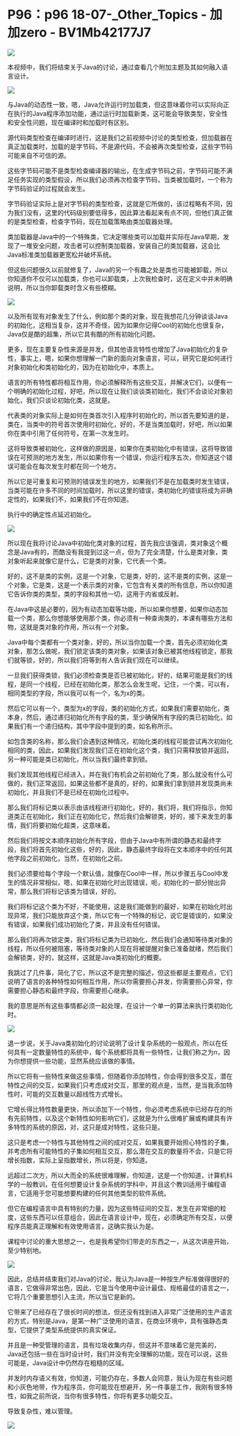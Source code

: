 # P96：p96 18-07-_Other_Topics - 加加zero - BV1Mb42177J7

![](img/520ebfff5c4dc5248a9c0481f7d19e4b_0.png)

本视频中，我们将结束关于Java的讨论，通过查看几个附加主题及其如何融入语言设计。

![](img/520ebfff5c4dc5248a9c0481f7d19e4b_2.png)

与Java的动态性一致，嗯，Java允许运行时加载类，但这意味着你可以实际向正在执行的Java程序添加功能，通过运行时加载新类，这可能会导致类型，安全性和安全性问题，现在编译时和加载时有区别。

源代码类型检查在编译时进行，这是我们之前视频中讨论的类型检查，但加载器在真正加载类时，加载的是字节码，不是源代码，不会被再次类型检查，这些字节码可能来自不可信的源。

这些字节码可能不是类型检查编译器的输出，在生成字节码之前，字节码可能不满足任务实现的类型假设，所以我们必须再次检查字节码，当类被加载时，一个称为字节码验证的过程就会发生。

字节码验证实际上是对字节码的类型检查，这就是它所做的，该过程略有不同，因为我们没有，这里的代码级别要低得多，因此算法看起来有点不同，但他们真正做的是类型检查，检查字节码，现在加载策略由类加载器处理。

类加载器是Java中的一个特殊类，它决定哪些类可以加载并实际在Java早期，发现了一堆安全问题，攻击者可以控制类加载器，安装自己的类加载器，这会比Java标准类加载器更宽松并破坏系统。

但这些问题很久以前就修复了，Java的另一个有趣之处是类也可能被卸载，所以你知道你不仅可以加载类，你也可以卸载类，上次我检查时，这在定义中并未明确说明，所以当你卸载类时含义有些模糊。



![](img/520ebfff5c4dc5248a9c0481f7d19e4b_4.png)

以及所有现有对象发生了什么，例如那个类的对象，现在我想花几分钟谈谈Java的初始化，这相当复杂，这并不奇怪，因为如果你记得Cool的初始化也很复杂，Java仅是酷的超集，所以它具有酷的所有初始化问题。

更多，现在主要复杂性来源是并发，但其他语言特性也增加了Java初始化的复杂性，事实上，嗯，如果你想理解一门新的面向对象语言，可以，研究它是如何进行对象初始化和类初始化的，因为在初始化中，本质上。

语言的所有特性都将相互作用，你必须解释所有这些交互，并解决它们，以便有一个明确的初始化过程，好吧，所以现在让我们谈谈类初始化，我们不会谈论对象初始化，我们只谈论初始化类，这就是。

代表类的对象实际上是如何在类首次引入程序时初始化的，所以首先要知道的是，类在，当类中的符号首次使用时初始化，好的，不是当类加载时，好吧，所以如果你在类中引用了任何符号，在第一次发生时。

这将导致类被初始化，这样做的原因是，如果你在类初始化中有错误，这将导致错误在可预测的地方发生，所以如果你有一个错误，你运行程序五次，你知道这个错误可能会在每次发生时都在同一个地方。

所以它是可重复和可预测的错误发生的地方，如果我们不是在加载类时发生错误，当类可能在许多不同的时间加载时，所以这里的错误，类初始化的错误将成为非确定性的，如果我们不，如果我们不在你知道。

执行中的确定性点延迟初始化。

![](img/520ebfff5c4dc5248a9c0481f7d19e4b_6.png)

所以现在我将讨论Java中初始化类对象的过程，首先我应该强调，类对象这个概念是Java有的，而酷没有我提到过这一点，但为了完全清楚，什么是类对象，类对象听起来就像它是什么，它是类的对象，它代表一个类。

好的，这不是类的实例，这是一个对象，它是类，好的，这不是类的实例，这是一个对象，它是类，这是一个表示类的对象，它包含有关类的所有信息，所以你知道它告诉你类的类型，类的字段和其他一切，这用于内省或反射。

在Java中这是必要的，因为有动态加载等功能，所以如果你想要，如果你动态加载一个类，那么你想能够使用那个类，你必须有一种查询类的，本课有哪些方法和物，这就是类对象的作用，所以有一个对象。

Java中每个类都有一个类对象，好的，所以当你加载一个类，首先必须初始化类对象，那怎么做呢，我们锁定该类的类对象，如果该对象已被其他线程锁定，那我们就等锁，好的，所以我们将等到有人告诉我们现在可以继续。

一旦我们获得类锁，我们必须检查类是否已被初始化，好的，结果可能是我们的线程，是同一个线程，已经在初始化类，那怎么会发生呢，记住，一个类，可以有，相同类型的字段，所以我可以有一个，名为x的类。

然后它可以有一个，类型为x的字段，类的初始化方式，如果我们需要初始化，类本身，然后，通过递归初始化所有字段的类，至少确保所有字段的类已初始化，如果我们有一个递归结构，其中字段中提到的类，如名称所示。

如包含类的名称，那么我们会遇到这种情况，初始化类的线程可能尝试再次初始化相同的类，因此，如果我们发现我们正在初始化这个类，我们只需释放锁并返回，另一种可能是类已初始化，所以当我们最终拿到锁。

我们发现其他线程已经进入，并在我们有机会之前初始化了类，那么就没有什么可做的，我们正常返回，如果这些都不是真的，好的，如果我们拿到锁并发现类尚未初始化，并且我们不是已经在初始化过程中。

那么我们将标记类以表示由该线程进行初始化，好的，我们将，我们将指示，你知道类正在初始化，我们正在初始化它，然后我们会解锁类，好的，接下来发生的事情，我们将要初始化超类，这意味着。

然后我们将按文本顺序初始化所有字段，但由于Java中有所谓的静态和最终字段，我们将首先初始化这些，好的，因此，静态最终字段将在文本顺序中的任何其他字段之前初始化，当然，在初始化之前。

我们必须要给每个字段一个默认值，就像在Cool中一样，所以步骤五与Cool中发生的情况非常相似，嗯，如果在初始化时出现错误，呃，初始化的一部分抛出异常，那么我们将标记该类为错误，好的。

我们将标记这个类为不好，不能使用，这是我们能做到的最好，如果在初始化时出现异常，我们只能放弃这个类，所以它有一个特殊的标记，说它是错误的，如果没有错误，如果我们成功初始化了类，并且没有任何错误。

那么我们将再次锁定类，我们将标记类为已初始化，然后我们会通知等待类对象的线程，所以任何被阻塞，等待类对象的人现在将被提醒对象已准备就绪，然后我们会解锁类，好的，就这样，这就是Java类初始化的概要。

我跳过了几件事，简化了它，所以这不是完整的描述，但这些都是主要观点，它们说明了语言的各种特性如何相互作用，所以你需要担心并发，你需要担心异常，你需要担心静态和最终字段，你需要担心继承。

我的意思是所有这些事情都必须一起处理，在设计一个单一的算法来执行类初始化时。

![](img/520ebfff5c4dc5248a9c0481f7d19e4b_8.png)

退一步说，关于Java类初始化的讨论说明了设计复杂系统的一般观点，所以在任何具有一定数量特性的系统中，每个系统都将具有一些特性，让我们称之为n，因为你想提供一些功能，显然系统应该做的事情。

所以它将有一些特性来做这些事情，但随着你添加特性，你会得到很多交互，潜在特性之间的交互，如果我们只考虑成对交互，那里的观点是，当然，是当我添加特性时，可能的交互数量以超线性方式增长。

它增长得比特性数量更快，所以添加下一个特性，你必须考虑系统中已经存在的所有先前特性，以及这个新特性如何影响它们，这就是为什么很难扩展或构建具有许多特性的系统的原因，对，这只是成对特性，这些只是。

这只是考虑一个特性与其他特性之间的成对交互，如果我要开始担心特性的子集，并考虑所有可能特性的子集如何相互交互，那么潜在交互的数量将不会，只是它将增长指数，实际上呈指数增长，所以将是，你知道。

远超过二次方，所以大而全的系统很难理解，你知道，这是一个你知道，计算机科学的一般教训，在任何想要设计复杂系统的学科中，并且这个教训适用于编程语言，它适用于您可能想要构建的任何其他类型的软件系统。

但它在编程语言中具有特别的力量，因为这些特征间的交互，发生在非常细的粒度，这些东西可以任意组合，因此在语言设计中，现在，必须确定所有交互，以便程序员能真正理解和有效使用语言，这确实我认为是。

课程中讨论的重大思想之一，也是我希望你们带走的东西之一，从这次讲座开始，至少特别地。

![](img/520ebfff5c4dc5248a9c0481f7d19e4b_10.png)

因此，总结并结束我们对Java的讨论，我认为Java是一种按生产标准做得很好的语言，它做得非常出色，因此，它是当今使用中设计最佳、规格最佳的语言之一，它将几个重要思想引入主流，所以当它是新的。

它带来了已经存在了很长时间的想法，但还没有找到进入非常广泛使用的生产语言的方式，特别是Java，是第一种广泛使用的语言，在商业环境中，具有强静态类型，它提供了类型系统提供的真实保证。

并且是一种受管理的语言，具有垃圾收集内存，但这并不意味着它是完美的，Java还包括一些在当时设计时，我们并没有完全理解的功能，现在可以说，这些可能是，Java设计中仍然存在粗糙的区域。

并发时内存语义有效，你知道，可能仍存在，多数人会同意，我认为现在有些问题和小灰色地带，作为程序员，你可能现在想避开，另一件事是工作，我刚有很多特性，如我之前所说，当你有很多特性，你将有更多功能交互。

导致复杂性，难以管理。

![](img/520ebfff5c4dc5248a9c0481f7d19e4b_12.png)